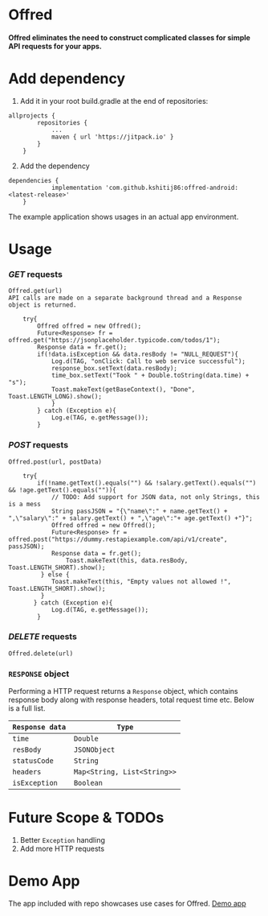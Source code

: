 # Offred

#### Offred eliminates the need to construct complicated classes for simple API requests for your apps. 

# Add dependency

1. Add it in your root build.gradle at the end of repositories:
```
allprojects {
		repositories {
			...
			maven { url 'https://jitpack.io' }
		}
	}
```

2. Add the dependency
```
dependencies {
	        implementation 'com.github.kshitij86:offred-android:<latest-release>'
	}
```
The example application shows usages in an actual app environment.

# Usage

### _GET_ requests

    Offred.get(url)
    API calls are made on a separate background thread and a Response object is returned.

```
	try{
        Offred offred = new Offred();
        Future<Response> fr =  offred.get("https://jsonplaceholder.typicode.com/todos/1");
        Response data = fr.get();
        if(!data.isException && data.resBody != "NULL_REQUEST"){
            Log.d(TAG, "onClick: Call to web service successful");
            response_box.setText(data.resBody);
            time_box.setText("Took " + Double.toString(data.time) + "s");
            Toast.makeText(getBaseContext(), "Done", Toast.LENGTH_LONG).show();
            }
        } catch (Exception e){
            Log.e(TAG, e.getMessage());
        }
```

### _POST_ requests
    Offred.post(url, postData)
```
    try{
        if(!name.getText().equals("") && !salary.getText().equals("") && !age.getText().equals("")){
            // TODO: Add support for JSON data, not only Strings, this is a mess
            String passJSON = "{\"name\":" + name.getText() + ",\"salary\":" + salary.getText() + ",\"age\":"+ age.getText() +"}";
            Offred offred = new Offred();
            Future<Response> fr = offred.post("https://dummy.restapiexample.com/api/v1/create", passJSON);
            Response data = fr.get();
                Toast.makeText(this, data.resBody, Toast.LENGTH_SHORT).show();
         } else {
            Toast.makeText(this, "Empty values not allowed !", Toast.LENGTH_SHORT).show();
         }
       } catch (Exception e){
            Log.d(TAG, e.getMessage());
        }
```

### _DELETE_ requests
    Offred.delete(url)


### `RESPONSE` object
Performing a HTTP request returns a `Response` object, which contains response body along with response headers, total request time etc. 
Below is a full list.

| ```Response data```|```Type```|
|---------------|-------------|
| ```time```    |  ```Double```    |
| ```resBody```|  ```JSONObject```|
| ```statusCode```| ```String```   |
| ```headers```   | ```Map<String, List<String>>``` |
| ```isException```   | ```Boolean``` |


# Future Scope & TODOs
1. Better `Exception` handling
2. Add more HTTP requests

# Demo App
The app included with repo showcases use cases for Offred.
[Demo app](ss.jpeg)
